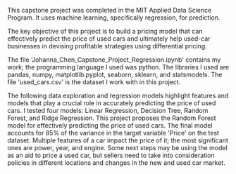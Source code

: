 This capstone project was completed in the MIT Applied Data Science Program. It uses machine learning, specifically regression, for prediction. 

The key objective of this project is to build a pricing model that can effectively predict the price of used cars and ultimately help used-car businesses in devising profitable strategies using differential pricing.

The file 'Johanna_Chen_Capstone_Project_Regression.ipynb' contains my work; the programming language I used was python. The libraries I used are pandas, numpy, matplotlib.pyplot, seaborn, sklearn, and statsmodels. The file 'used_cars.csv' is the dataset I work with in this project.

The following data exploration and regression models highlight features and models that play a crucial role in accurately predicting the price of used cars. I tested four models: Linear Regression, Decision Tree, Random Forest, and Ridge Regression. This project proposes the Random Forest model for effectively predicting the price of used cars. The final model accounts for 85% of the variance in the target variable 'Price' on the test dataset. Multiple features of a car impact the price of it; the most significant ones are power, year, and engine. Some next steps may be using the model as an aid to price a used car, but sellers need to take into consideration policies in different locations and changes in the new and used car market.
